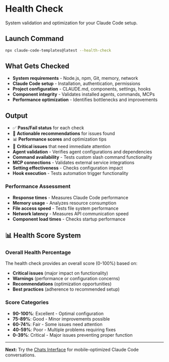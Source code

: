 # Health Check

System validation and optimization for your Claude Code setup.

## Launch Command

```bash
npx claude-code-templates@latest --health-check
```

## What Gets Checked

- **System requirements** - Node.js, npm, Git, memory, network
- **Claude Code setup** - Installation, authentication, permissions
- **Project configuration** - CLAUDE.md, components, settings, hooks
- **Component integrity** - Validates installed agents, commands, MCPs
- **Performance optimization** - Identifies bottlenecks and improvements

## Output

- ✅ **Pass/Fail status** for each check
- 🔧 **Actionable recommendations** for issues found
- 📊 **Performance scores** and optimization tips
- 🚨 **Critical issues** that need immediate attention
- **Agent validation** - Verifies agent configurations and dependencies
- **Command availability** - Tests custom slash command functionality
- **MCP connections** - Validates external service integrations
- **Setting effectiveness** - Checks configuration impact
- **Hook execution** - Tests automation trigger functionality

### Performance Assessment

- **Response times** - Measures Claude Code performance
- **Memory usage** - Analyzes resource consumption
- **File access speed** - Tests file system performance
- **Network latency** - Measures API communication speed
- **Component load times** - Checks startup performance

## 📊 Health Score System

### Overall Health Percentage

The health check provides an overall score (0-100%) based on:

- **Critical issues** (major impact on functionality)
- **Warnings** (performance or configuration concerns)
- **Recommendations** (optimization opportunities)
- **Best practices** (adherence to recommended setup)

### Score Categories

- **90-100%**: Excellent - Optimal configuration
- **75-89%**: Good - Minor improvements possible
- **60-74%**: Fair - Some issues need attention
- **40-59%**: Poor - Multiple problems requiring fixes
- **0-39%**: Critical - Major issues preventing proper function

---

**Next:** Try the [Chats Interface](https://docs.aitmpl.com/docs/tools/chats) for mobile-optimized Claude Code conversations.
